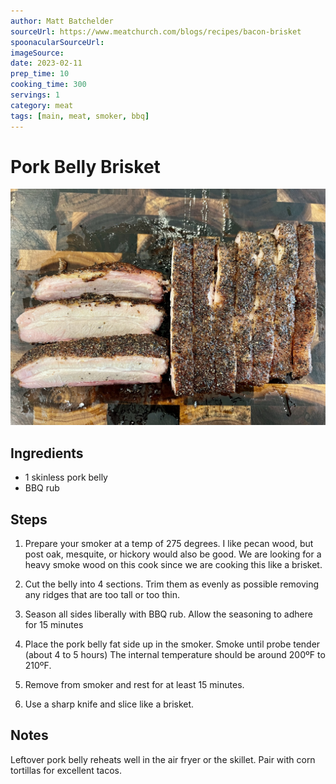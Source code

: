 ```yaml
---
author: Matt Batchelder
sourceUrl: https://www.meatchurch.com/blogs/recipes/bacon-brisket
spoonacularSourceUrl: 
imageSource:
date: 2023-02-11
prep_time: 10
cooking_time: 300
servings: 1
category: meat
tags: [main, meat, smoker, bbq]
---
```

# Pork Belly Brisket

![Image of Pork Belly Brisket](../img/pork-belly-brisket.jpeg)

## Ingredients
- 1 skinless pork belly
- BBQ rub

## Steps
1. Prepare your smoker at a temp of 275 degrees. I like pecan wood, but post oak, mesquite, or hickory would also be good. We are looking for a heavy smoke wood on this cook since we are cooking this like a brisket.

2. Cut the belly into 4 sections. Trim them as evenly as possible removing any ridges that are too tall or too thin.

3. Season all sides liberally with BBQ rub.  Allow the seasoning to adhere for 15 minutes 

4. Place the pork belly fat side up in the smoker.  Smoke until probe tender (about 4 to 5 hours) The internal temperature should be around 200ºF to 210ºF.

5. Remove from smoker and rest for at least 15 minutes.  

6. Use a sharp knife and slice like a brisket.

## Notes
Leftover pork belly reheats well in the air fryer or the skillet.  Pair with corn tortillas for excellent tacos.